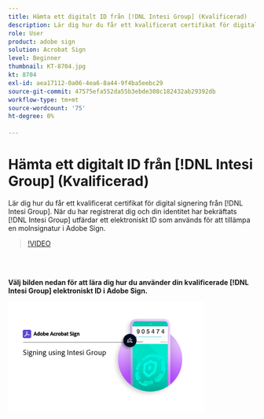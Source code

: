 ```yaml
---
title: Hämta ett digitalt ID från [!DNL Intesi Group] (Kvalificerad)
description: Lär dig hur du får ett kvalificerat certifikat för digital signering från [!DNL Intesi Group]
role: User
product: adobe sign
solution: Acrobat Sign
level: Beginner
thumbnail: KT-8704.jpg
kt: 8704
exl-id: aea17112-0a06-4ea6-8a44-9f4ba5eebc29
source-git-commit: 47575efa552da55b3ebde308c182432ab29392db
workflow-type: tm+mt
source-wordcount: '75'
ht-degree: 0%

---
```


# Hämta ett digitalt ID från [!DNL Intesi Group] (Kvalificerad)

Lär dig hur du får ett kvalificerat certifikat för digital signering från [!DNL Intesi Group]. När du har registrerat dig och din identitet har bekräftats [!DNL Intesi Group] utfärdar ett elektroniskt ID som används för att tillämpa en molnsignatur i Adobe Sign.

>[!VIDEO](https://video.tv.adobe.com/v/337064?hidetitle=true)

<br> 

**Välj bilden nedan för att lära dig hur du använder din kvalificerade [!DNL Intesi Group] elektroniskt ID i Adobe Sign.**

[![image](assets/IntesiSign_400.png)](intesi-sign.md)
